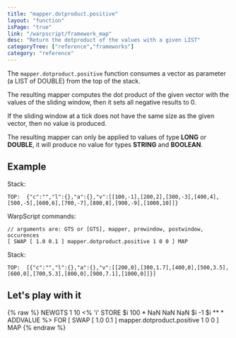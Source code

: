 ```yaml
---
title: "mapper.dotproduct.positive"
layout: "function"
isPage: "true"
link: "/warpscript/framework_map"
desc: "Return the dotproduct of the values with a given LIST"
categoryTree: ["reference","frameworks"]
category: "reference"
---
```

 

The `mapper.dotproduct.positive` function consumes a vector as parameter (a LIST of DOUBLE) from the top of the stack.

The resulting mapper computes the dot product of the given vector with the values of the sliding window, then it sets all negative results to 0.

If the sliding window at a tick does not have the same size as the given vector, then no value is produced.

The resulting mapper can only be applied to values of type **LONG** or **DOUBLE**, it will produce no value for types **STRING** and **BOOLEAN**.

## Example ##

Stack:

    TOP:  {"c":"","l":{},"a":{},"v":[[100,-1],[200,2],[300,-3],[400,4],[500,-5],[600,6],[700,-7],[800,8],[900,-9],[1000,10]]}

WarpScript commands:

    // arguments are: GTS or [GTS], mapper, prewindow, postwindow, occurences
    [ SWAP [ 1.0 0.1 ] mapper.dotproduct.positive 1 0 0 ] MAP

Stack: 

    TOP:  [{"c":"","l":{},"a":{},"v":[[200,0],[300,1.7],[400,0],[500,3.5],[600,0],[700,5.3],[800,0],[900,7.1],[1000,0]]}]

## Let's play with it ##

{% raw %}
<warp10-warpscript-widget>NEWGTS 1 10 <% 'i' STORE $i 100 * NaN NaN NaN $i -1 $i ** * ADDVALUE %> FOR
[ SWAP [ 1.0 0.1 ] mapper.dotproduct.positive 1 0 0 ] MAP
</warp10-warpscript-widget>
{% endraw %}    
